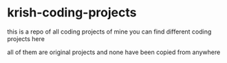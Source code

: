# krish-coding-projects

this is a repo of all coding projects of mine
you can find different coding projects here 

all of them are original projects and none have been copied from anywhere
